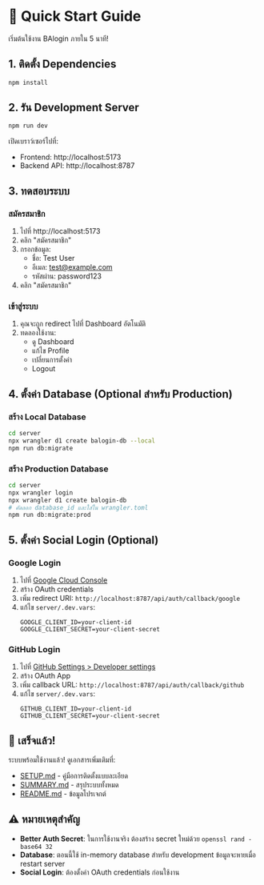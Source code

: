 # 🚀 Quick Start Guide

เริ่มต้นใช้งาน BAlogin ภายใน 5 นาที!

## 1. ติดตั้ง Dependencies

```bash
npm install
```

## 2. รัน Development Server

```bash
npm run dev
```

เปิดเบราว์เซอร์ไปที่:
- Frontend: http://localhost:5173
- Backend API: http://localhost:8787

## 3. ทดสอบระบบ

### สมัครสมาชิก
1. ไปที่ http://localhost:5173
2. คลิก "สมัครสมาชิก"
3. กรอกข้อมูล:
   - ชื่อ: Test User
   - อีเมล: test@example.com
   - รหัสผ่าน: password123
4. คลิก "สมัครสมาชิก"

### เข้าสู่ระบบ
1. คุณจะถูก redirect ไปที่ Dashboard อัตโนมัติ
2. ทดลองใช้งาน:
   - ดู Dashboard
   - แก้ไข Profile
   - เปลี่ยนการตั้งค่า
   - Logout

## 4. ตั้งค่า Database (Optional สำหรับ Production)

### สร้าง Local Database
```bash
cd server
npx wrangler d1 create balogin-db --local
npm run db:migrate
```

### สร้าง Production Database
```bash
cd server
npx wrangler login
npx wrangler d1 create balogin-db
# คัดลอก database_id และใส่ใน wrangler.toml
npm run db:migrate:prod
```

## 5. ตั้งค่า Social Login (Optional)

### Google Login
1. ไปที่ [Google Cloud Console](https://console.cloud.google.com/)
2. สร้าง OAuth credentials
3. เพิ่ม redirect URI: `http://localhost:8787/api/auth/callback/google`
4. แก้ไข `server/.dev.vars`:
   ```env
   GOOGLE_CLIENT_ID=your-client-id
   GOOGLE_CLIENT_SECRET=your-client-secret
   ```

### GitHub Login
1. ไปที่ [GitHub Settings > Developer settings](https://github.com/settings/developers)
2. สร้าง OAuth App
3. เพิ่ม callback URL: `http://localhost:8787/api/auth/callback/github`
4. แก้ไข `server/.dev.vars`:
   ```env
   GITHUB_CLIENT_ID=your-client-id
   GITHUB_CLIENT_SECRET=your-client-secret
   ```

## 🎯 เสร็จแล้ว!

ระบบพร้อมใช้งานแล้ว! ดูเอกสารเพิ่มเติมที่:
- [SETUP.md](./SETUP.md) - คู่มือการติดตั้งแบบละเอียด
- [SUMMARY.md](./SUMMARY.md) - สรุประบบทั้งหมด
- [README.md](./README.md) - ข้อมูลโปรเจกต์

## ⚠️ หมายเหตุสำคัญ

- **Better Auth Secret**: ในการใช้งานจริง ต้องสร้าง secret ใหม่ด้วย `openssl rand -base64 32`
- **Database**: ตอนนี้ใช้ in-memory database สำหรับ development ข้อมูลจะหายเมื่อ restart server
- **Social Login**: ต้องตั้งค่า OAuth credentials ก่อนใช้งาน

